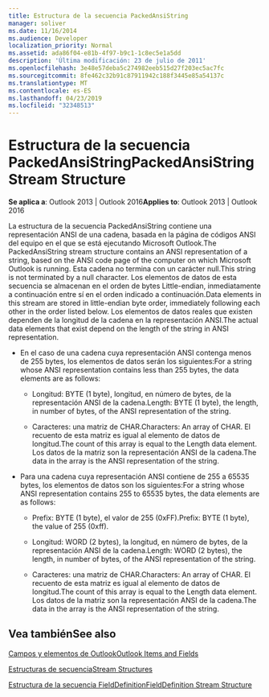 ```yaml
---
title: Estructura de la secuencia PackedAnsiString
manager: soliver
ms.date: 11/16/2014
ms.audience: Developer
localization_priority: Normal
ms.assetid: ada86f04-e81b-4f97-b9c1-1c8ec5e1a5dd
description: 'Última modificación: 23 de julio de 2011'
ms.openlocfilehash: 3e48e57deba5c274982eeb515d27f203ec5ac7fc
ms.sourcegitcommit: 8fe462c32b91c87911942c188f3445e85a54137c
ms.translationtype: MT
ms.contentlocale: es-ES
ms.lasthandoff: 04/23/2019
ms.locfileid: "32348513"
---
```

# <a name="packedansistring-stream-structure"></a><span data-ttu-id="bd73f-103">Estructura de la secuencia PackedAnsiString</span><span class="sxs-lookup"><span data-stu-id="bd73f-103">PackedAnsiString Stream Structure</span></span>

  
  
<span data-ttu-id="bd73f-104">**Se aplica a**: Outlook 2013 | Outlook 2016</span><span class="sxs-lookup"><span data-stu-id="bd73f-104">**Applies to**: Outlook 2013 | Outlook 2016</span></span> 
  
<span data-ttu-id="bd73f-105">La estructura de la secuencia PackedAnsiString contiene una representación ANSI de una cadena, basada en la página de códigos ANSI del equipo en el que se está ejecutando Microsoft Outlook.</span><span class="sxs-lookup"><span data-stu-id="bd73f-105">The PackedAnsiString stream structure contains an ANSI representation of a string, based on the ANSI code page of the computer on which Microsoft Outlook is running.</span></span> <span data-ttu-id="bd73f-106">Esta cadena no termina con un carácter null.</span><span class="sxs-lookup"><span data-stu-id="bd73f-106">This string is not terminated by a null character.</span></span> <span data-ttu-id="bd73f-107">Los elementos de datos de esta secuencia se almacenan en el orden de bytes Little-endian, inmediatamente a continuación entre sí en el orden indicado a continuación.</span><span class="sxs-lookup"><span data-stu-id="bd73f-107">Data elements in this stream are stored in little-endian byte order, immediately following each other in the order listed below.</span></span> <span data-ttu-id="bd73f-108">Los elementos de datos reales que existen dependen de la longitud de la cadena en la representación ANSI.</span><span class="sxs-lookup"><span data-stu-id="bd73f-108">The actual data elements that exist depend on the length of the string in ANSI representation.</span></span>
  
- <span data-ttu-id="bd73f-109">En el caso de una cadena cuya representación ANSI contenga menos de 255 bytes, los elementos de datos serán los siguientes:</span><span class="sxs-lookup"><span data-stu-id="bd73f-109">For a string whose ANSI representation contains less than 255 bytes, the data elements are as follows:</span></span>
    
  - <span data-ttu-id="bd73f-110">Longitud: BYTE (1 byte), longitud, en número de bytes, de la representación ANSI de la cadena.</span><span class="sxs-lookup"><span data-stu-id="bd73f-110">Length: BYTE (1 byte), the length, in number of bytes, of the ANSI representation of the string.</span></span>
    
  - <span data-ttu-id="bd73f-111">Caracteres: una matriz de CHAR.</span><span class="sxs-lookup"><span data-stu-id="bd73f-111">Characters: An array of CHAR.</span></span> <span data-ttu-id="bd73f-112">El recuento de esta matriz es igual al elemento de datos de longitud.</span><span class="sxs-lookup"><span data-stu-id="bd73f-112">The count of this array is equal to the Length data element.</span></span> <span data-ttu-id="bd73f-113">Los datos de la matriz son la representación ANSI de la cadena.</span><span class="sxs-lookup"><span data-stu-id="bd73f-113">The data in the array is the ANSI representation of the string.</span></span>
    
- <span data-ttu-id="bd73f-114">Para una cadena cuya representación ANSI contiene de 255 a 65535 bytes, los elementos de datos son los siguientes:</span><span class="sxs-lookup"><span data-stu-id="bd73f-114">For a string whose ANSI representation contains 255 to 65535 bytes, the data elements are as follows:</span></span>
    
  - <span data-ttu-id="bd73f-115">Prefix: BYTE (1 byte), el valor de 255 (0xFF).</span><span class="sxs-lookup"><span data-stu-id="bd73f-115">Prefix: BYTE (1 byte), the value of 255 (0xff).</span></span>
    
  - <span data-ttu-id="bd73f-116">Longitud: WORD (2 bytes), la longitud, en número de bytes, de la representación ANSI de la cadena.</span><span class="sxs-lookup"><span data-stu-id="bd73f-116">Length: WORD (2 bytes), the length, in number of bytes, of the ANSI representation of the string.</span></span>
    
  - <span data-ttu-id="bd73f-117">Caracteres: una matriz de CHAR.</span><span class="sxs-lookup"><span data-stu-id="bd73f-117">Characters: An array of CHAR.</span></span> <span data-ttu-id="bd73f-118">El recuento de esta matriz es igual al elemento de datos de longitud.</span><span class="sxs-lookup"><span data-stu-id="bd73f-118">The count of this array is equal to the Length data element.</span></span> <span data-ttu-id="bd73f-119">Los datos de la matriz son la representación ANSI de la cadena.</span><span class="sxs-lookup"><span data-stu-id="bd73f-119">The data in the array is the ANSI representation of the string.</span></span>
    
## <a name="see-also"></a><span data-ttu-id="bd73f-120">Vea también</span><span class="sxs-lookup"><span data-stu-id="bd73f-120">See also</span></span>



[<span data-ttu-id="bd73f-121">Campos y elementos de Outlook</span><span class="sxs-lookup"><span data-stu-id="bd73f-121">Outlook Items and Fields</span></span>](outlook-items-and-fields.md)
  
[<span data-ttu-id="bd73f-122">Estructuras de secuencia</span><span class="sxs-lookup"><span data-stu-id="bd73f-122">Stream Structures</span></span>](stream-structures.md)
  
[<span data-ttu-id="bd73f-123">Estructura de la secuencia FieldDefinition</span><span class="sxs-lookup"><span data-stu-id="bd73f-123">FieldDefinition Stream Structure</span></span>](fielddefinition-stream-structure.md)

